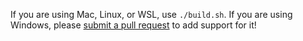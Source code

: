 If you are using Mac, Linux, or WSL, use `./build.sh`. If you are using Windows, please [submit a pull request](https://github.com/yy0931/sqlite3_column_origin/pulls) to add support for it!
